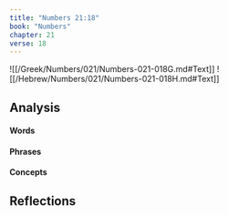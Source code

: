 ```yaml
---
title: "Numbers 21:18"
book: "Numbers"
chapter: 21
verse: 18
---
```

![[/Greek/Numbers/021/Numbers-021-018G.md#Text]]
![[/Hebrew/Numbers/021/Numbers-021-018H.md#Text]]

## Analysis

#### Words

#### Phrases

#### Concepts

## Reflections
